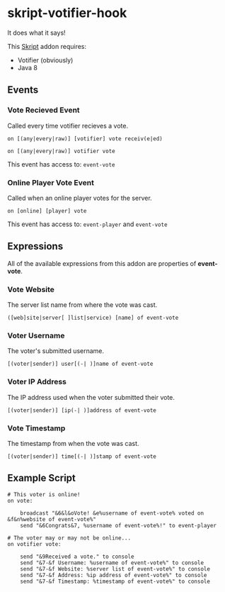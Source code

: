 # skript-votifier-hook

It does what it says! 

This [Skript](https://github.com/bensku/Skript) addon requires:
* Votifier (obviously)
* Java 8

## Events

### Vote Recieved Event

Called every time votifier recieves a vote.

`on [(any|every|raw)] [votifier] vote receiv(e|ed)`

`on [(any|every|raw)] votifier vote`

This event has access to: `event-vote`

### Online Player Vote Event

Called when an online player votes for the server.

`on [online] [player] vote`

This event has access to: `event-player` and `event-vote`

## Expressions

All of the available expressions from this addon are properties of **event-vote**.

### Vote Website

The server list name from where the vote was cast.

`([web]site|server[ ]list|service) [name] of event-vote`

### Voter Username

The voter's submitted username.

`[(voter|sender)] user[(-| )]name of event-vote`

### Voter IP Address

The IP address used when the voter submitted their vote.

`[(voter|sender)] [ip(-| )]address of event-vote`

### Vote Timestamp

The timestamp from when the vote was cast.

`[(voter|sender)] time[(-| )]stamp of event-vote`

## Example Script

```
# This voter is online!
on vote:

    broadcast "&6&l&oVote! &e%username of event-vote% voted on &f&n%website of event-vote%"
    send "&6Congrats&7, %username of event-vote%!" to event-player

# The voter may or may not be online...
on votifier vote:

    send "&9Received a vote." to console
    send "&7-&f Username: %username of event-vote%" to console
    send "&7-&f Website: %server list of event-vote%" to console
    send "&7-&f Address: %ip address of event-vote%" to console
    send "&7-&f Timestamp: %timestamp of event-vote%" to console
```

